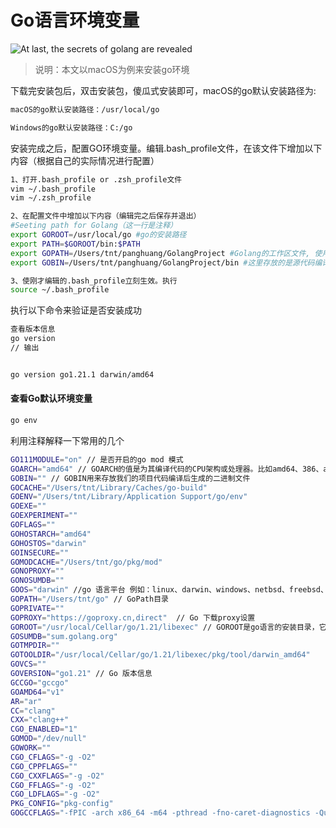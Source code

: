 # Go语言环境变量

![At last, the secrets of golang are revealed](https://typora-1300715298.cos.ap-shanghai.myqcloud.com//blog20230301230835.png)

> 说明：本文以macOS为例来安装go环境

下载完安装包后，双击安装包，傻瓜式安装即可，macOS的go默认安装路径为:

```bash
macOS的go默认安装路径：/usr/local/go

Windows的go默认安装路径：C:/go
```

安装完成之后，配置GO环境变量。编辑.bash_profile文件，在该文件下增加以下内容（根据自己的实际情况进行配置）

```bash
1、打开.bash_profile or .zsh_profile文件
vim ~/.bash_profile
vim ~/.zsh_profile

2、在配置文件中增加以下内容（编辑完之后保存并退出）
#Seeting path for Golang（这一行是注释）
export GOROOT=/usr/local/go #go的安装路径
export PATH=$GOROOT/bin:$PATH
export GOPATH=/Users/tnt/panghuang/GolangProject #Golang的工作区文件, 使用go mod之后可以忽略工作区
export GOBIN=/Users/tnt/panghuang/GolangProject/bin #这里存放的是源代码编译后生成的可执行文件

3、使刚才编辑的.bash_profile立刻生效。执行
source ~/.bash_profile
```

执行以下命令来验证是否安装成功

```bash
查看版本信息
go version
// 输出


go version go1.21.1 darwin/amd64
```

#### 查看Go默认环境变量

```bash
go env
```

利用注释解释一下常用的几个

```bash
GO111MODULE="on" // 是否开启的go mod 模式
GOARCH="amd64" // GOARCH的值是为其编译代码的CPU架构或处理器。比如amd64、386、arm等
GOBIN="" // GOBIN用来存放我们的项目代码编译后生成的二进制文件 
GOCACHE="/Users/tnt/Library/Caches/go-build"
GOENV="/Users/tnt/Library/Application Support/go/env"
GOEXE=""
GOEXPERIMENT=""
GOFLAGS=""
GOHOSTARCH="amd64"
GOHOSTOS="darwin"
GOINSECURE=""
GOMODCACHE="/Users/tnt/go/pkg/mod"
GONOPROXY=""
GONOSUMDB=""
GOOS="darwin" //go 语言平台 例如：linux、darwin、windows、netbsd、freebsd、openbsd、solaris
GOPATH="/Users/tnt/go" // GoPath目录
GOPRIVATE=""
GOPROXY="https://goproxy.cn,direct"  // Go 下载proxy设置
GOROOT="/usr/local/Cellar/go/1.21/libexec" // GOROOT是go语言的安装目录，它的作用就是用来索引go安装目录下的资源
GOSUMDB="sum.golang.org"
GOTMPDIR=""
GOTOOLDIR="/usr/local/Cellar/go/1.21/libexec/pkg/tool/darwin_amd64"
GOVCS=""
GOVERSION="go1.21" // Go 版本信息
GCCGO="gccgo"
GOAMD64="v1"
AR="ar"
CC="clang"
CXX="clang++"
CGO_ENABLED="1"
GOMOD="/dev/null"
GOWORK=""
CGO_CFLAGS="-g -O2"
CGO_CPPFLAGS=""
CGO_CXXFLAGS="-g -O2"
CGO_FFLAGS="-g -O2"
CGO_LDFLAGS="-g -O2"
PKG_CONFIG="pkg-config"
GOGCCFLAGS="-fPIC -arch x86_64 -m64 -pthread -fno-caret-diagnostics -Qunused-arguments -fmessage-length=0 -fdebug-prefix-map=/var/folders/tl/g7dv9txs2ql62nwl63m017g40000gn/T/go-build1441073130=/tmp/go-build -gno-record-gcc-switches -fno-common"
```



